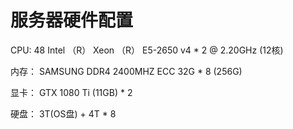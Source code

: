 # 服务器硬件配置

CPU: 48 Intel （R） Xeon （R） E5-2650 v4 * 2 @ 2.20GHz (12核)

内存： SAMSUNG DDR4 2400MHZ ECC 32G * 8 (256G)

显卡： GTX 1080 Ti (11GB) * 2

硬盘： 3T(OS盘) + 4T * 8


